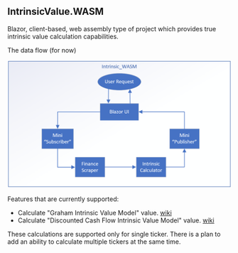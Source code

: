 ## IntrinsicValue.WASM

Blazor, client-based, web assembly type of project which provides true intrinsic value calculation capabilities.

The data flow (for now)

![ERD](./media/IntrinsicValue.WASM.png)

Features that are currently supported:

* Calculate "Graham Intrinsic Value Model" value. [wiki](https://en.wikipedia.org/wiki/Benjamin_Graham_formula)
* Calculate "Discounted Cash Flow Intrinsic Value Model" value. [wiki](https://en.wikipedia.org/wiki/Discounted_cash_flow)

These calculations are supported only for single ticker. There is a plan to add an ability to calculate multiple tickers at the same time.